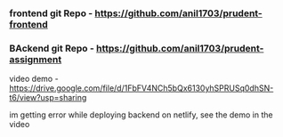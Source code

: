 ### frontend git Repo - https://github.com/anil1703/prudent-frontend
### BAckend git Repo - https://github.com/anil1703/prudent-assignment

video demo - https://drive.google.com/file/d/1FbFV4NCh5bQx6130yhSPRUSq0dhSN-t6/view?usp=sharing


im getting error while deploying backend on netlify, see the demo in the video
